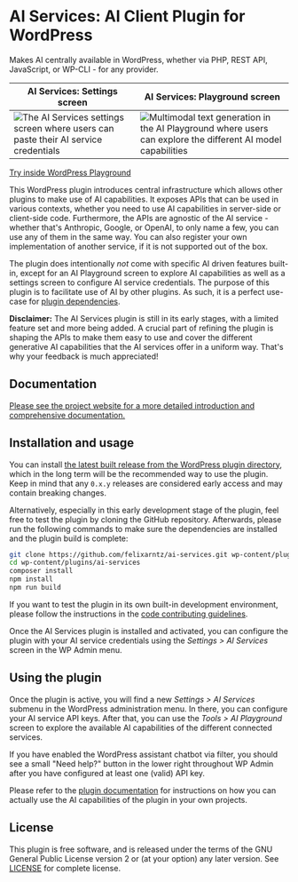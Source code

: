 # AI Services: AI Client Plugin for WordPress

Makes AI centrally available in WordPress, whether via PHP, REST API, JavaScript, or WP-CLI - for any provider.

| AI Services: Settings screen | AI Services: Playground screen |
| ------------- | ------------- |
| ![The AI Services settings screen where users can paste their AI service credentials](https://raw.githubusercontent.com/felixarntz/ai-services/refs/heads/main/.wordpress-org/screenshot-1.png)  | ![Multimodal text generation in the AI Playground where users can explore the different AI model capabilities](https://raw.githubusercontent.com/felixarntz/ai-services/refs/heads/main/.wordpress-org/screenshot-2.png)  |

[Try inside WordPress Playground](https://playground.wordpress.net/?mode=seamless#{"$schema":"https://playground.wordpress.net/blueprint-schema.json","landingPage":"/wp-admin/options-general.php?page=ais_services","features":{"networking":true},"steps":[{"step":"installPlugin","pluginData":{"resource":"wordpress.org/plugins","slug":"ai-services"},"options":{"activate":true}},{"step":"login","username":"admin","password":"password"}]})

This WordPress plugin introduces central infrastructure which allows other plugins to make use of AI capabilities. It exposes APIs that can be used in various contexts, whether you need to use AI capabilities in server-side or client-side code. Furthermore, the APIs are agnostic of the AI service - whether that's Anthropic, Google, or OpenAI, to only name a few, you can use any of them in the same way. You can also register your own implementation of another service, if it is not supported out of the box.

The plugin does intentionally _not_ come with specific AI driven features built-in, except for an AI Playground screen to explore AI capabilities as well as a settings screen to configure AI service credentials. The purpose of this plugin is to facilitate use of AI by other plugins. As such, it is a perfect use-case for [plugin dependencies](https://make.wordpress.org/core/2024/03/05/introducing-plugin-dependencies-in-wordpress-6-5/).

**Disclaimer:** The AI Services plugin is still in its early stages, with a limited feature set and more being added. A crucial part of refining the plugin is shaping the APIs to make them easy to use and cover the different generative AI capabilities that the AI services offer in a uniform way. That's why your feedback is much appreciated!

## Documentation

[Please see the project website for a more detailed introduction and comprehensive documentation.](https://felixarntz.github.io/ai-services/)

## Installation and usage

You can install [the latest built release from the WordPress plugin directory](https://wordpress.org/plugins/ai-services/), which in the long term will be the recommended way to use the plugin. Keep in mind that any `0.x.y` releases are considered early access and may contain breaking changes.

Alternatively, especially in this early development stage of the plugin, feel free to test the plugin by cloning the GitHub repository. Afterwards, please run the following commands to make sure the dependencies are installed and the plugin build is complete:

```sh
git clone https://github.com/felixarntz/ai-services.git wp-content/plugins/ai-services
cd wp-content/plugins/ai-services
composer install
npm install
npm run build
```

If you want to test the plugin in its own built-in development environment, please follow the instructions in the [code contributing guidelines](./CONTRIBUTING.md#getting-started-with-writing-code).

Once the AI Services plugin is installed and activated, you can configure the plugin with your AI service credentials using the _Settings > AI Services_ screen in the WP Admin menu.

## Using the plugin

Once the plugin is active, you will find a new _Settings > AI Services_ submenu in the WordPress administration menu. In there, you can configure your AI service API keys. After that, you can use the _Tools > AI Playground_ screen to explore the available AI capabilities of the different connected services.

If you have enabled the WordPress assistant chatbot via filter, you should see a small "Need help?" button in the lower right throughout WP Admin after you have configured at least one (valid) API key.

Please refer to the [plugin documentation](https://felixarntz.github.io/ai-services/Documentation.html) for instructions on how you can actually use the AI capabilities of the plugin in your own projects.

## License

This plugin is free software, and is released under the terms of the GNU General Public License version 2 or (at your option) any later version. See [LICENSE](/LICENSE) for complete license.
